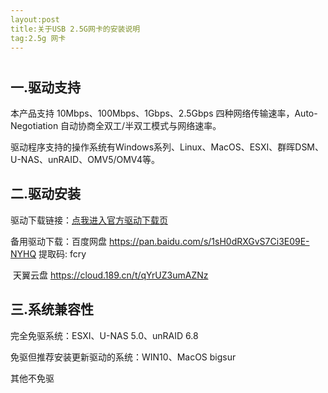 ```yaml
---
layout:post
title:关于USB 2.5G网卡的安装说明
tag:2.5g 网卡
---
```




# 

## 一.驱动支持

本产品支持 10Mbps、100Mbps、1Gbps、2.5Gbps 四种网络传输速率，Auto-Negotiation 自动协商全双工/半双工模式与网络速率。

驱动程序支持的操作系统有Windows系列、Linux、MacOS、ESXI、群晖DSM、U-NAS、unRAID、OMV5/OMV4等。

## 二.驱动安装

驱动下载链接：[点我进入官方驱动下载页](https://www.realtek.com/component/zoo/category/network-interface-controllers-10-100-1000m-gigabit-ethernet-pci-express-software)

备用驱动下载：百度网盘 https://pan.baidu.com/s/1sH0dRXGvS7Ci3E09E-NYHQ 提取码: fcry 

​							天翼云盘 https://cloud.189.cn/t/qYrUZ3umAZNz

## 三.系统兼容性

完全免驱系统：ESXI、U-NAS 5.0、unRAID 6.8

免驱但推荐安装更新驱动的系统：WIN10、MacOS bigsur

其他不免驱
